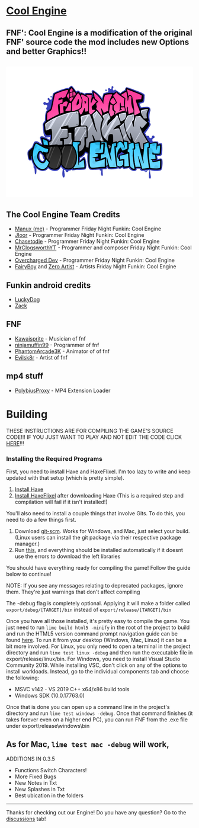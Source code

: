 # [Cool Engine](https://github.com/Manux123/FNF-Cool-Engine)

**FNF': Cool Engine is a modification of the original FNF' source code the mod includes new Options and better Graphics!!**
----------------------------------------------

![](/art/cool-logo.png)
----------------------------------------------

## The Cool Engine Team Credits
- [Manux (me)](https://twitter.com/ActionsAnimati1) - Programmer Friday Night Funkin: Cool Engine
- [Jloor](https://twitter.com/GamerJloor) - Programmer Friday Night Funkin: Cool Engine
- [Chasetodie](https://twitter.com/Chasetodie10) - Programmer Friday Night Funkin: Cool Engine
- [MrClogsworthYT](https://youtube.com/c/MrClogsworthYT) - Programmer and composer Friday Night Funkin: Cool Engine
- [Overcharged Dev](https://www.youtube.com/channel/UCkcscIIXyUsfj2DsnNDWQbg/) - Programmer Friday Night Funkin: Cool Engine
- [FairyBoy](https://twitter.com/JulianSamwise?s=09) and [Zero Artist](https://twitter.com/zero_artist02) - Artists Friday Night Funkin: Cool Engine

## Funkin android credits
- [LuckyDog](https://github.com/luckydog7)
- [Zack](https://github.com/zacksgamerz)

## FNF
- [Kawaisprite](https://twitter.com/kawaisprite) - Musician of fnf
- [ninjamuffin99](https://twitter.com/ninja_muffin99) - Programmer of fnf
- [PhantomArcade3K](https://twitter.com/phantomarcade3k) - Animator of of fnf
- [Evilsk8r](https://twitter.com/evilsk8r)  - Artist of fnf

## mp4 stuff
- [PolybiusProxy](https://twitter.com/polybiusproxy) - MP4 Extension Loader

# Building
THESE INSTRUCTIONS ARE FOR COMPILING THE GAME'S SOURCE CODE!!!
IF YOU JUST WANT TO PLAY AND NOT EDIT THE CODE CLICK [HERE](https://gamebanana.com/mods/326036)!!!

### Installing the Required Programs

First, you need to install Haxe and HaxeFlixel. I'm too lazy to write and keep updated with that setup (which is pretty simple). 
1. [Install Haxe](https://haxe.org/download/)
2. [Install HaxeFlixel](https://haxeflixel.com/documentation/install-haxeflixel/) after downloading Haxe (This is a required step and compilation will fail if it isn't installed!)

You'll also need to install a couple things that involve Gits. To do this, you need to do a few things first.
1. Download [git-scm](https://git-scm.com/downloads). Works for Windows, and Mac, just select your build. (Linux users can install the git package via their respective package manager.)
2. Run [this](https://github.com/Manux123/FNF-Cool-Engine/blob/master/Installation_of_the_Haxe_and_APIStuff_libraries.bat), and everything should be installed automatically
if it doesnt use the errors to download the left libraries

You should have everything ready for compiling the game! Follow the guide below to continue!

NOTE: If you see any messages relating to deprecated packages, ignore them. They're just warnings that don't affect compiling

The -debug flag is completely optional.
Applying it will make a folder called `export/debug/[TARGET]/bin` instead of `export/release/[TARGET]/bin`

Once you have all those installed, it's pretty easy to compile the game. You just need to run `lime build html5 -minify` in the root of the project to build and run the HTML5 version command prompt navigation guide can be found [here](https://ninjamuffin99.newgrounds.com/news/post/1090480).
To run it from your desktop (Windows, Mac, Linux) it can be a bit more involved. For Linux, you only need to open a terminal in the project directory and run `lime test linux -debug` and then run the executable file in export/release/linux/bin. For Windows, you need to install Visual Studio Community 2019. While installing VSC, don't click on any of the options to install workloads. Instead, go to the individual components tab and choose the following:
* MSVC v142 - VS 2019 C++ x64/x86 build tools
* Windows SDK (10.0.17763.0)

Once that is done you can open up a command line in the project's directory and run `lime test windows -debug`. Once that command finishes (it takes forever even on a higher end PC), you can run FNF from the .exe file under export\release\windows\bin

As for Mac, `lime test mac -debug` will work,
----------------------------------------------

ADDITIONS IN 0.3.5

- Functions Switch Characters!
- More Fixed Bugs
- New Notes in Txt
- New Splashes in Txt
- Best ubication in the folders

----------------------------------------------
Thanks for checking out our Engine! Do you have any question? Go to the [discussions](https://github.com/Manux123/FNF-Cool-Engine/discussions) tab!
